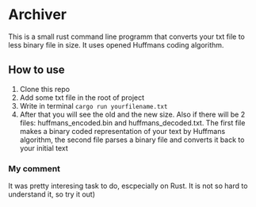 # Archiver
This is a small rust command line programm that converts your txt file to less binary file in size. It uses opened Huffmans coding algorithm.
## How to use
1. Clone this repo
2. Add some txt file in the root of project
3. Write in terminal `cargo run yourfilename.txt`
4. After that you will see the old and the new size. Also if there will be 2 files: huffmans_encoded.bin and huffmans_decoded.txt. The first file makes a binary coded representation of your text by Huffmans algorithm, the second file parses a binary file and converts it back to your initial text
### My comment
It was pretty interesing task to do, escpecially on Rust. It is not so hard to understand it, so try it out)
